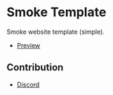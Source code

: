 # Smoke Template
Smoke website template (simple).

- [Preview](https://whoismh11.github.io/smoke-template)

## Contribution
- [Discord](https://discord.gg/2JjvhAk)
